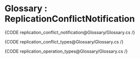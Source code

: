 ﻿# Glossary : ReplicationConflictNotification

{CODE replication_conflict_notification@Glossary/Glossary.cs /}

{CODE replication_conflict_types@Glossary/Glossary.cs /}

{CODE replication_operation_types@Glossary/Glossary.cs /}